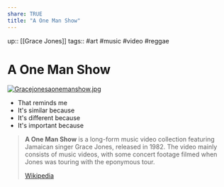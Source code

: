 ```yaml
---
share: TRUE
title: "A One Man Show"
---
```


up:: [[Grace Jones]]
tags:: #art #music #video #reggae

# A One Man Show

[![Gracejonesaonemanshow.jpg](https://upload.wikimedia.org/wikipedia/en/thumb/8/8b/Gracejonesaonemanshow.jpg/220px-Gracejonesaonemanshow.jpg)](https://en.wikipedia.org/wiki/File:Gracejonesaonemanshow.jpg)

- That reminds me
- It's similar because
- It's different because
- It's important because

> **A One Man Show** is a long-form music video collection featuring Jamaican singer Grace Jones, released in 1982. The video mainly consists of music videos, with some concert footage filmed when Jones was touring with the eponymous tour.
>
> [Wikipedia](https://en.wikipedia.org/wiki/A%20One%20Man%20Show)